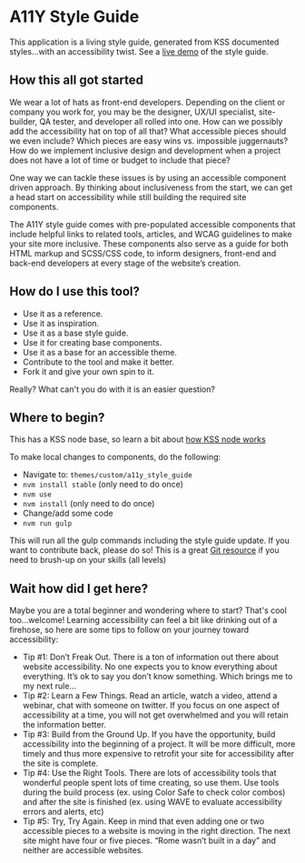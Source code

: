 <h1>A11Y Style Guide</h1>

<p>This application is a living style guide, generated from KSS documented styles...with an accessibility twist. See a <a href="https://cehfisher.github.io/a11y-style-guide/style-guide" target="_blank">live demo</a> of the style guide.</p>

<h2>How this all got started</h2>
<p>We wear a lot of hats as front-end developers. Depending on the client or company you work for, you may be the designer, UX/UI specialist, site-builder, QA tester, and developer all rolled into one. How can we possibly add the accessibility hat on top of all that? What accessible pieces should we even include? Which pieces are easy wins vs. impossible juggernauts? How do we implement inclusive design and development when a project does not have a lot of time or budget to include that piece?</p>

<p>One way we can tackle these issues is by using an accessible component driven approach. By thinking about inclusiveness from the start, we can get a head start on accessibility while still building the required site components.</p>

<p>The A11Y style guide comes with pre-populated accessible components that include helpful links to related tools, articles, and WCAG guidelines to make your site more inclusive. These components also serve as a guide for both HTML markup and SCSS/CSS code, to inform designers, front-end and back-end developers at every stage of the website’s creation.</p>

<div class="break"></div>
<h2>How do I use this tool?</h2>
<ul>
<li>Use it as a reference.</li>
<li>Use it as inspiration.</li>
<li>Use it as a base style guide.</li>
<li>Use it for creating base components.</li>
<li>Use it as a base for an accessible theme.</li>
<li>Contribute to the tool and make it better.</li>
<li>Fork it and give your own spin to it.</li>
</ul>
<p>Really? What can't you do with it is an easier question?</p>

<div class="break"></div>
<h2>Where to begin?</h2>
<p>This has a KSS node base, so learn a bit about <a href="https://github.com/kss-node/kss-node/wiki/Quick-Start-Guide" target="_blank">how KSS node works</a></p>
<p>To make local changes to components, do the following:</p>
<ul><li>Navigate to: <code>themes/custom/a11y_style_guide</code></li>
<li><code>nvm install stable</code> (only need to do once)</li>
<li><code>nvm use</code></li>
<li><code>nvm install</code> (only need to do once)</li>
<li>Change/add some code</li>
<li><code>nvm run gulp</code></li>
</ul>
<p>This will run all the gulp commands including the style guide update. If you want to contribute back, please do so! This is a great <a href="https://www.atlassian.com/git" target="_blank">Git resource</a> if you need to brush-up on your skills (all levels)</p></p>

<div class="break"></div>
<h2>Wait how did I get here?</h2>
<p>Maybe you are a total beginner and wondering where to start? That's cool too...welcome! Learning accessibility can feel a bit like drinking out of a firehose, so here are some tips to follow on your journey toward accessibility:</p>
<ul>
<li>Tip #1: Don’t Freak Out. There is a ton of information out there about website accessibility. No one expects you to know everything about everything. It’s ok to say you don’t know something. Which brings me to my next rule…</li>

<li>Tip #2: Learn a Few Things. Read an article, watch a video, attend a webinar, chat with someone on twitter. If you focus on one aspect of accessibility at a time, you will not get overwhelmed and you will retain the information better.</li>

<li>Tip #3: Build from the Ground Up. If you have the opportunity, build accessibility into the beginning of a project. It will be more difficult, more timely and thus more expensive to retrofit your site for accessibility after the site is complete.</li>

<li>Tip #4: Use the Right Tools. There are lots of accessibility tools that wonderful people spent lots of time creating, so use them. Use tools during the build process (ex. using Color Safe to check color combos) and after the site is finished (ex. using WAVE to evaluate accessibility errors and alerts, etc)</li>

<li>Tip #5:  Try, Try Again. Keep in mind that even adding one or two accessible pieces to a website is moving in the right direction. The next site might have four or five pieces. “Rome wasn’t built in a day” and neither are accessible websites.</li>
</ul>
